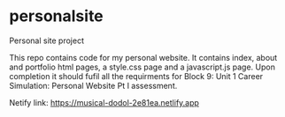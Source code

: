# personalsite
Personal site project

This repo contains code for my personal website. It contains index, about and portfolio html pages, a style.css page and a javascript.js page. Upon completion it should fufil all the requirments for Block 9: Unit 1 Career Simulation: Personal Website Pt I assessment.

Netify link: https://musical-dodol-2e81ea.netlify.app
